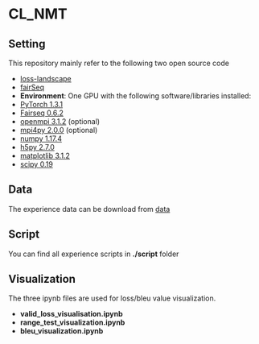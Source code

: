 # CL_NMT
## Setting
This repository mainly refer to the following two open source code
 - [loss-landscape](https://github.com/tomgoldstein/loss-landscape) 
 - [fairSeq](https://github.com/pytorch/fairseq)
- **Environment**: One GPU with the following software/libraries installed:
- [PyTorch 1.3.1](https://pytorch.org/)
- [Fairseq 0.6.2](https://github.com/pytorch/fairseq)
- [openmpi 3.1.2](https://www.open-mpi.org/)    (optional)
- [mpi4py 2.0.0](https://mpi4py.scipy.org/docs/usrman/install.html)       (optional)
- [numpy 1.17.4](https://docs.scipy.org/doc/numpy/user/quickstart.html)  
- [h5py 2.7.0](http://docs.h5py.org/en/stable/build.html#install)
- [matplotlib 3.1.2](https://matplotlib.org/users/installing.html)
- [scipy 0.19](https://www.scipy.org/install.html)
## Data
The experience data can be download from [data](https://drive.google.com/drive/folders/1DYybKED5AOC43I3ce_hPMN5pZXwoW1ut?usp=sharing)
## Script
You can find all experience scripts in **./script** folder
## Visualization
The three ipynb files are used for loss/bleu value visualization.
- **valid_loss_visualisation.ipynb**
- **range_test_visualization.ipynb**
- **bleu_visualization.ipynb**
